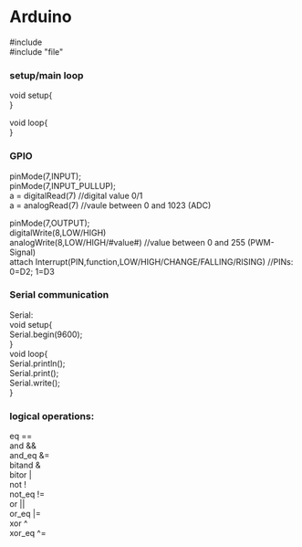 # Arduino

#include <library> \
#include "file"

### setup/main loop

void setup{ \
}

void loop{ \
}



### GPIO

pinMode(7,INPUT); \
pinMode(7,INPUT_PULLUP); \
a = digitalRead(7)	//digital value 0/1 \
a = analogRead(7)   //vaule between 0 and 1023 (ADC)

pinMode(7,OUTPUT); \
digitalWrite(8,LOW/HIGH) \
analogWrite(8,LOW/HIGH/#value#)   //value between 0 and 255 (PWM-Signal) \
attach Interrupt(PIN,function,LOW/HIGH/CHANGE/FALLING/RISING)   //PINs: 0=D2; 1=D3



### Serial communication

Serial: \
void setup{ \
  Serial.begin(9600); \
} \
void loop{ \
  Serial.println(); \
  Serial.print(); \
  Serial.write(); \
}



### logical operations:

eq              == \
and             && \
and_eq          &= \
bitand          & \
bitor           | \
not             ! \
not_eq          != \
or              || \
or_eq           |= \
xor             ^ \
xor_eq          ^=
